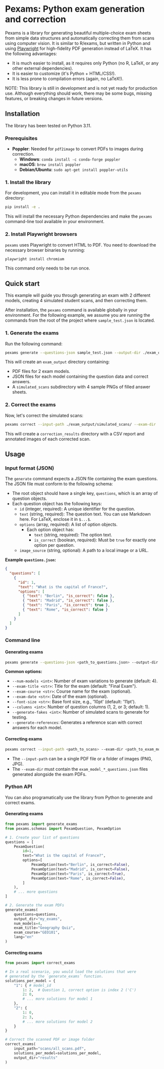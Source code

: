 # Pexams: Python exam generation and correction

Pexams is a library for generating beautiful multiple-choice exam sheets from simple data structures and automatically correcting them from scans using computer vision. It is similar to R/exams, but written in Python and using [Playwright](https://playwright.dev/python/) for high-fidelity PDF generation instead of LaTeX. It has the following advantages:
- It is much easier to install, as it requires only Python (no R, LaTeX, or any other external dependencies).
- It is easier to customize (it's Python + HTML/CSS!).
- It is less prone to compilation errors (again, no LaTeX!).

NOTE: This library is still in development and is not yet ready for production use. Although everything should work, there may be some bugs, missing features, or breaking changes in future versions.

## Installation

The library has been tested on Python 3.11.

### Prerequisites

- **Poppler**: Needed for `pdf2image` to convert PDFs to images during correction.
  - **Windows**: `conda install -c conda-forge poppler`
  - **macOS**: `brew install poppler`
  - **Debian/Ubuntu**: `sudo apt-get install poppler-utils`

### 1. Install the library

For development, you can install it in editable mode from the `pexams` directory:
```bash
pip install -e .
```
This will install the necessary Python dependencies and make the `pexams` command-line tool available in your environment.

### 2. Install Playwright browsers

`pexams` uses Playwright to convert HTML to PDF. You need to download the necessary browser binaries by running:
```bash
playwright install chromium
```
This command only needs to be run once.

## Quick start

This example will guide you through generating an exam with 2 different models, creating 4 simulated student scans, and then correcting them.

After installation, the `pexams` command is available globally in your environment. For the following example, we assume you are running the commands from the root of the project where `sample_test.json` is located.

### 1. Generate the exams

Run the following command:

```bash
pexams generate --questions-json sample_test.json --output-dir ./exam_output --num-models 2 --generate-fakes 4 --columns 2 --exam-title "Sample Exam" --exam-course "Everything 101" --exam-date "2025-10-26"
```

This will create an `exam_output` directory containing:
- PDF files for 2 exam models.
- JSON files for each model containing the question data and correct answers.
- A `simulated_scans` subdirectory with 4 sample PNGs of filled answer sheets.

### 2. Correct the exams

Now, let's correct the simulated scans:

```bash
pexams correct --input-path ./exam_output/simulated_scans/ --exam-dir ./exam_output/ --output-dir ./correction_results
```

This will create a `correction_results` directory with a CSV report and annotated images of each corrected scan.

## Usage

### Input format (JSON)

The `generate` command expects a JSON file containing the exam questions. The JSON file must conform to the following schema:

- The root object should have a single key, `questions`, which is an array of question objects.
- Each question object has the following keys:
  - `id` (integer, required): A unique identifier for the question.
  - `text` (string, required): The question text. You can use Markdown here. For LaTeX, enclose it in `$...$`.
  - `options` (array, required): A list of option objects.
    - Each option object has:
      - `text` (string, required): The option text.
      - `is_correct` (boolean, required): Must be `true` for exactly one option per question.
  - `image_source` (string, optional): A path to a local image or a URL.

**Example `questions.json`:**
```json
{
  "questions": [
    {
      "id": 1,
      "text": "What is the capital of France?",
      "options": [
        { "text": "Berlin", "is_correct": false },
        { "text": "Madrid", "is_correct": false },
        { "text": "Paris", "is_correct": true },
        { "text": "Rome", "is_correct": false }
      ]
    }
  ]
}
```

### Command line

#### Generating exams

```bash
pexams generate --questions-json <path_to_questions.json> --output-dir <results_directory> [OPTIONS]
```

**Common options:**
- `--num-models <int>`: Number of exam variations to generate (default: 4).
- `--exam-title <str>`: Title for the exam (default: "Final Exam").
- `--exam-course <str>`: Course name for the exam (optional).
- `--exam-date <str>`: Date of the exam (optional).
- `--font-size <str>`: Base font size, e.g., '10pt' (default: '11pt').
- `--columns <int>`: Number of question columns (1, 2, or 3; default: 1).
- `--generate-fakes <int>`: Number of simulated scans to generate for testing.
- `--generate-references`: Generates a reference scan with correct answers for each model.

#### Correcting exams

```bash
pexams correct --input-path <path_to_scans> --exam-dir <path_to_exam_models> --output-dir <results_directory>
```
- The `--input-path` can be a single PDF file or a folder of images (PNG, JPG).
- The `--exam-dir` must contain the `exam_model_*_questions.json` files generated alongside the exam PDFs.

### Python API

You can also programatically use the library from Python to generate and correct exams.

#### Generating exams

```python
from pexams import generate_exams
from pexams.schemas import PexamQuestion, PexamOption

# 1. Create your list of questions
questions = [
    PexamQuestion(
        id=1,
        text="What is the capital of France?",
        options=[
            PexamOption(text="Berlin", is_correct=False),
            PexamOption(text="Madrid", is_correct=False),
            PexamOption(text="Paris", is_correct=True),
            PexamOption(text="Rome", is_correct=False),
        ]
    ),
    # ... more questions
]

# 2. Generate the exam PDFs
generate_exams(
    questions=questions,
    output_dir="my_exams",
    num_models=4,
    exam_title="Geography Quiz",
    exam_course="GEO101",
    lang="en"
)
```

#### Correcting exams

```python
from pexams import correct_exams

# In a real scenario, you would load the solutions that were 
# generated by the `generate_exams` function.
solutions_per_model = {
    "1": { # model_id
        1: 2,  # Question 1, correct option is index 2 ('C')
        2: 0,
        # ... more solutions for model 1
    },
    "2": {
        1: 0,
        2: 3,
        # ... more solutions for model 2
    }
}

# Correct the scanned PDF or image folder
correct_exams(
    input_path="scans/all_scans.pdf",
    solutions_per_model=solutions_per_model,
    output_dir="results"
)
```
